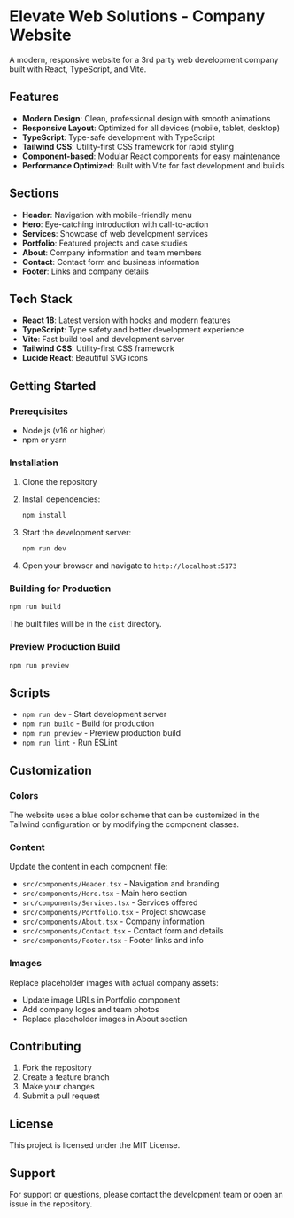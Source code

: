 # Elevate Web Solutions - Company Website

A modern, responsive website for a 3rd party web development company built with React, TypeScript, and Vite.

## Features

- **Modern Design**: Clean, professional design with smooth animations
- **Responsive Layout**: Optimized for all devices (mobile, tablet, desktop)
- **TypeScript**: Type-safe development with TypeScript
- **Tailwind CSS**: Utility-first CSS framework for rapid styling
- **Component-based**: Modular React components for easy maintenance
- **Performance Optimized**: Built with Vite for fast development and builds

## Sections

- **Header**: Navigation with mobile-friendly menu
- **Hero**: Eye-catching introduction with call-to-action
- **Services**: Showcase of web development services
- **Portfolio**: Featured projects and case studies
- **About**: Company information and team members
- **Contact**: Contact form and business information
- **Footer**: Links and company details

## Tech Stack

- **React 18**: Latest version with hooks and modern features
- **TypeScript**: Type safety and better development experience
- **Vite**: Fast build tool and development server
- **Tailwind CSS**: Utility-first CSS framework
- **Lucide React**: Beautiful SVG icons

## Getting Started

### Prerequisites

- Node.js (v16 or higher)
- npm or yarn

### Installation

1. Clone the repository
2. Install dependencies:
   ```bash
   npm install
   ```

3. Start the development server:
   ```bash
   npm run dev
   ```

4. Open your browser and navigate to `http://localhost:5173`

### Building for Production

```bash
npm run build
```

The built files will be in the `dist` directory.

### Preview Production Build

```bash
npm run preview
```

## Scripts

- `npm run dev` - Start development server
- `npm run build` - Build for production
- `npm run preview` - Preview production build
- `npm run lint` - Run ESLint

## Customization

### Colors
The website uses a blue color scheme that can be customized in the Tailwind configuration or by modifying the component classes.

### Content
Update the content in each component file:
- `src/components/Header.tsx` - Navigation and branding
- `src/components/Hero.tsx` - Main hero section
- `src/components/Services.tsx` - Services offered
- `src/components/Portfolio.tsx` - Project showcase
- `src/components/About.tsx` - Company information
- `src/components/Contact.tsx` - Contact form and details
- `src/components/Footer.tsx` - Footer links and info

### Images
Replace placeholder images with actual company assets:
- Update image URLs in Portfolio component
- Add company logos and team photos
- Replace placeholder images in About section

## Contributing

1. Fork the repository
2. Create a feature branch
3. Make your changes
4. Submit a pull request

## License

This project is licensed under the MIT License.

## Support

For support or questions, please contact the development team or open an issue in the repository.
